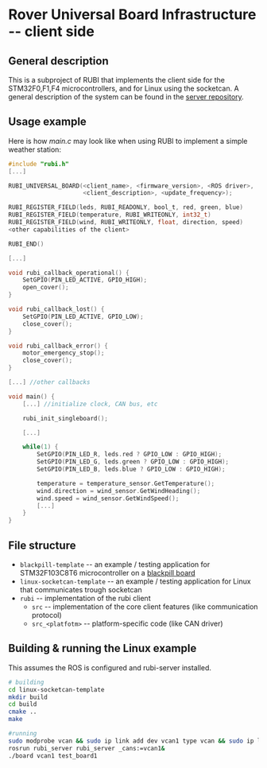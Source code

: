 
# Rover Universal Board Infrastructure -- client side

## General description

This is a subproject of RUBI that implements the client side for the STM32F0,F1,F4 microcontrollers,
and for Linux using the socketcan.
A general description of the system can be found in the [server repository](https://github.com/acriaer/rubi_server).

## Usage example

Here is how *main.c* may look like when using RUBI to implement a simple weather station:

```C
#include "rubi.h"
[...]

RUBI_UNIVERSAL_BOARD(<client_name>, <firmware_version>, <ROS driver>,
                     <client_description>, <update_frequency>);

RUBI_REGISTER_FIELD(leds, RUBI_READONLY, bool_t, red, green, blue)
RUBI_REGISTER_FIELD(temperature, RUBI_WRITEONLY, int32_t)
RUBI_REGISTER_FIELD(wind, RUBI_WRITEONLY, float, direction, speed)
<other capabilities of the client>

RUBI_END()

[...]

void rubi_callback_operational() {
    SetGPIO(PIN_LED_ACTIVE, GPIO_HIGH);
    open_cover();
}

void rubi_callback_lost() {
    SetGPIO(PIN_LED_ACTIVE, GPIO_LOW);
    close_cover();
}

void rubi_callback_error() {
    motor_emergency_stop();
    close_cover();
}

[...] //other callbacks

void main() {
    [...] //initialize clock, CAN bus, etc

    rubi_init_singleboard(); 

    [...]

    while(1) {
        SetGPIO(PIN_LED_R, leds.red ? GPIO_LOW : GPIO_HIGH);
        SetGPIO(PIN_LED_G, leds.green ? GPIO_LOW : GPIO_HIGH);
        SetGPIO(PIN_LED_B, leds.blue ? GPIO_LOW : GPIO_HIGH);

        temperature = temperature_sensor.GetTemperature();
        wind.direction = wind_sensor.GetWindHeading();
        wind.speed = wind_sensor.GetWindSpeed();
        [...]
    }
}
```

## File structure

- `blackpill-template` -- an example / testing application for STM32F103C8T6 microcontroller on a [blackpill board](https://stm32-base.org/boards/STM32F103C8T6-Black-Pill.html)
- `linux-socketcan-template` -- an example / testing application for Linux that communicates trough socketcan
- `rubi` -- implementation of the rubi client 
  - `src` -- implementation of the core client features (like communication protocol)
  - `src_<platfotm>` -- platform-specific code (like CAN driver)

## Building & running the Linux example
This assumes the ROS is configured and rubi-server installed.
```bash
# building
cd linux-socketcan-template
mkdir build
cd build
cmake ..
make

#running
sudo modprobe vcan && sudo ip link add dev vcan1 type vcan && sudo ip link set up vcan1
rosrun rubi_server rubi_server _cans:=vcan1&
./board vcan1 test_board1
```